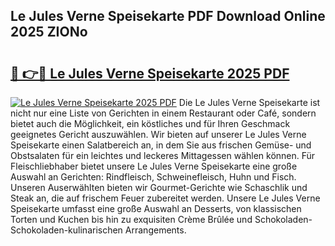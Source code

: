 ## Le Jules Verne Speisekarte PDF Download Online 2025 ZIONo

# <h2><a href="http://gcbthh.nevu.top/?p=Le+Jules+Verne+Speisekarte">🔗 👉🔴 Le Jules Verne Speisekarte 2025 PDF</a></h2>

[![Le Jules Verne Speisekarte 2025 PDF](https://i.imgur.com/dBaPXMq.png)](http://gcbthh.nevu.top/?p=Le+Jules+Verne+Speisekarte)
Die Le Jules Verne Speisekarte ist nicht nur eine Liste von Gerichten in einem Restaurant oder Café, sondern bietet auch die Möglichkeit, ein köstliches und für Ihren Geschmack geeignetes Gericht auszuwählen. Wir bieten auf unserer Le Jules Verne Speisekarte einen Salatbereich an, in dem Sie aus frischen Gemüse- und Obstsalaten für ein leichtes und leckeres Mittagessen wählen können. Für Fleischliebhaber bietet unsere Le Jules Verne Speisekarte eine große Auswahl an Gerichten: Rindfleisch, Schweinefleisch, Huhn und Fisch. Unseren Auserwählten bieten wir Gourmet-Gerichte wie Schaschlik und Steak an, die auf frischem Feuer zubereitet werden. Unsere Le Jules Verne Speisekarte umfasst eine große Auswahl an Desserts, von klassischen Torten und Kuchen bis hin zu exquisiten Crème Brûlée und Schokoladen-Schokoladen-kulinarischen Arrangements.
